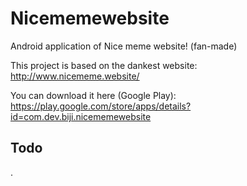 # Nicememewebsite
Android application of Nice meme website! (fan-made)

This project is based on the dankest website: http://www.nicememe.website/

You can download it here (Google Play): https://play.google.com/store/apps/details?id=com.dev.biji.nicememewebsite

## Todo
.

